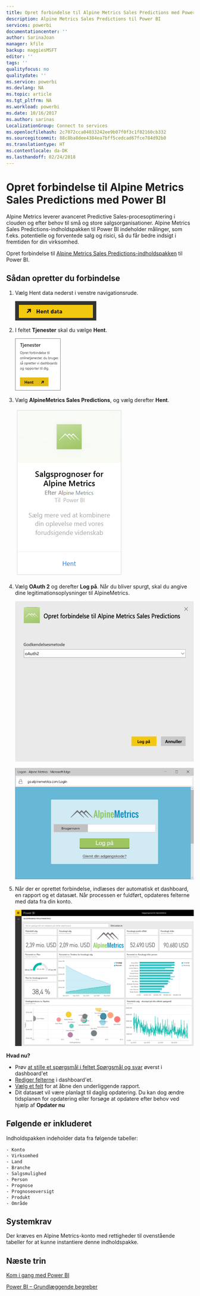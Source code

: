 ```yaml
---
title: Opret forbindelse til Alpine Metrics Sales Predictions med Power BI
description: Alpine Metrics Sales Predictions til Power BI
services: powerbi
documentationcenter: ''
author: SarinaJoan
manager: kfile
backup: maggiesMSFT
editor: ''
tags: ''
qualityfocus: no
qualitydate: ''
ms.service: powerbi
ms.devlang: NA
ms.topic: article
ms.tgt_pltfrm: NA
ms.workload: powerbi
ms.date: 10/16/2017
ms.author: sarinas
LocalizationGroup: Connect to services
ms.openlocfilehash: 2c7072cca04033242ee9b07f0f3c1f82160cb332
ms.sourcegitcommit: 88c8ba8dee4384ea7bff5cedcad67fce784d92b0
ms.translationtype: HT
ms.contentlocale: da-DK
ms.lasthandoff: 02/24/2018
---
```

# <a name="connect-to-alpine-metrics-sales-predictions-with-power-bi"></a>Opret forbindelse til Alpine Metrics Sales Predictions med Power BI
Alpine Metrics leverer avanceret Predictive Sales-procesoptimering i clouden og efter behov til små og store salgsorganisationer. Alpine Metrics Sales Predictions-indholdspakken til Power BI indeholder målinger, som f.eks. potentielle og forventede salg og risici, så du får bedre indsigt i fremtiden for din virksomhed. 

Opret forbindelse til [Alpine Metrics Sales Predictions-indholdspakken](https://app.powerbi.com/getdata/services/alpine-metrics) til Power BI.

## <a name="how-to-connect"></a>Sådan opretter du forbindelse
1. Vælg Hent data nederst i venstre navigationsrude.  
   
    ![](media/service-connect-to-alpine-metrics/getdata.png)
2. I feltet **Tjenester** skal du vælge **Hent**.  
   
    ![](media/service-connect-to-alpine-metrics/services.png)
3. Vælg **AlpineMetrics Sales Predictions**, og vælg derefter **Hent**.  
   
    ![](media/service-connect-to-alpine-metrics/alpine.png)
4. Vælg **OAuth 2** og derefter **Log på**. Når du bliver spurgt, skal du angive dine legitimationsoplysninger til AlpineMetrics.
   
    ![](media/service-connect-to-alpine-metrics/creds.png)
   
    ![](media/service-connect-to-alpine-metrics/creds2.png)
5. Når der er oprettet forbindelse, indlæses der automatisk et dashboard, en rapport og et datasæt. Når processen er fuldført, opdateres felterne med data fra din konto.
   
    ![](media/service-connect-to-alpine-metrics/dashboard.png)

**Hvad nu?**

* Prøv [at stille et spørgsmål i feltet Spørgsmål og svar](power-bi-q-and-a.md) øverst i dashboard'et
* [Rediger felterne](service-dashboard-edit-tile.md) i dashboard'et.
* [Vælg et felt](service-dashboard-tiles.md) for at åbne den underliggende rapport.
* Dit datasæt vil være planlagt til daglig opdatering. Du kan dog ændre tidsplanen for opdatering eller forsøge at opdatere efter behov ved hjælp af **Opdater nu**

## <a name="whats-included"></a>Følgende er inkluderet
Indholdspakken indeholder data fra følgende tabeller:  

    - Konto    
    - Virksomhed    
    - Land    
    - Branche    
    - Salgsmulighed  
    - Person  
    - Prognose    
    - Prognoseoversigt    
    - Produkt  
    - Område    

## <a name="system-requirements"></a>Systemkrav
Der kræves en Alpine Metrics-konto med rettigheder til ovenstående tabeller for at kunne instantiere denne indholdspakke.

## <a name="next-steps"></a>Næste trin
[Kom i gang med Power BI](service-get-started.md)

[Power BI – Grundlæggende begreber](service-basic-concepts.md)

